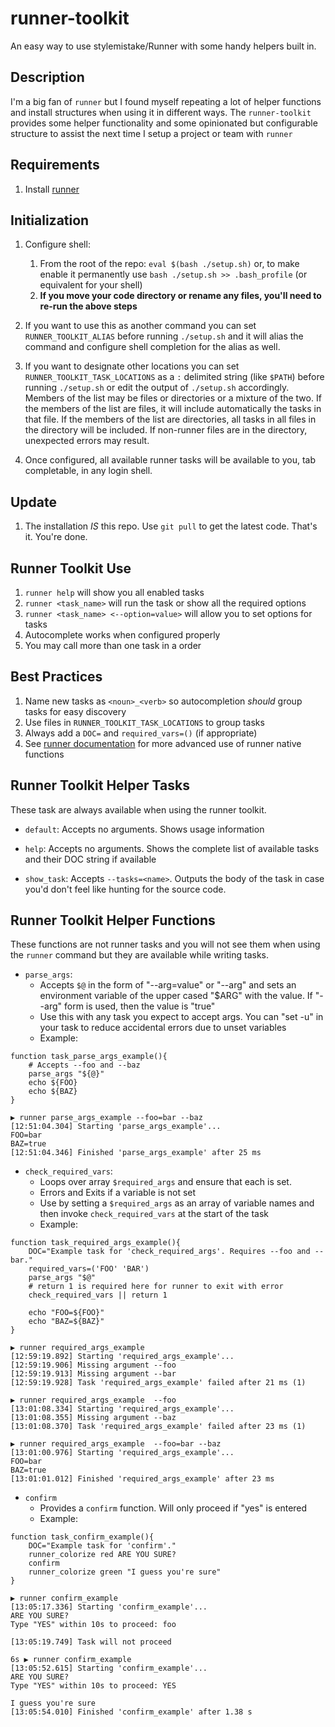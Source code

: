# runner-toolkit
An easy way to use stylemistake/Runner with some handy helpers built in.

## Description

I'm a big fan of `runner` but I found myself repeating a lot of helper functions and install structures when using it in different ways.  The `runner-toolkit` provides some helper functionality and some opinionated but configurable structure to assist the next time I setup a project or team with `runner`

## Requirements

1. Install [runner](https://github.com/stylemistake/runner)

## Initialization

1. Configure shell:
    1. From the root of the repo: `eval $(bash ./setup.sh)` or, to make enable it permanently use `bash ./setup.sh >> .bash_profile` (or equivalent for your shell)
    1. **If you move your code directory or rename any files, you'll need to re-run the above steps**

1. If you want to use this as another command you can set `RUNNER_TOOLKIT_ALIAS` before running `./setup.sh` and it will alias the command and configure shell completion for the alias as well.

1. If you want to designate other locations you can set `RUNNER_TOOLKIT_TASK_LOCATIONS` as a `:` delimited string (like `$PATH`)  before running `./setup.sh` or edit the output of `./setup.sh` accordingly. Members of the list may be files or directories or a mixture of the two. If the members of the list are files, it will include automatically the tasks in that file. If the members of the list are directories, all tasks in all files in the directory will be included. If non-runner files are in the directory, unexpected errors may result.

1. Once configured, all available runner tasks will be available to you, tab completable, in any login shell.

## Update

1. The installation _IS_ this repo. Use `git pull` to get the latest code. That's it. You're done.

## Runner Toolkit Use

1. `runner help` will show you all enabled tasks
1. `runner <task_name>` will run the task or show all the required options
1. `runner <task_name> <--option=value>` will allow you to set options for tasks
1. Autocomplete works when configured properly
1. You may call more than one task in a order

## Best Practices

1. Name new tasks as `<noun>_<verb>` so autocompletion _should_ group tasks for easy discovery
1. Use files in `RUNNER_TOOLKIT_TASK_LOCATIONS` to group tasks
1. Always add a `DOC=` and `required_vars=()` (if appropriate)
1. See [runner documentation](https://github.com/stylemistake/runner#runnerfile) for more advanced use of runner native functions

## Runner Toolkit Helper Tasks
These task are always available when using the runner toolkit.

* `default`: Accepts no arguments. Shows usage information

* `help`: Accepts no arguments. Shows the complete list of available tasks and their DOC string if available

* `show_task`: Accepts `--tasks=<name>`. Outputs the body of the task in case you'd don't feel like hunting for the source code.

## Runner Toolkit Helper Functions
These functions are not runner tasks and you will not see them when using the `runner` command but they are available while writing tasks.

* `parse_args`:
    * Accepts `$@` in the form of "--arg=value" or "--arg" and sets an environment variable of the upper cased "$ARG" with the value. If "--arg" form is used, then the value is "true"
    * Use this with any task you expect to accept args. You can "set -u" in your task to reduce accidental errors due to unset variables
    * Example:
```
function task_parse_args_example(){
    # Accepts --foo and --baz
    parse_args "${@}"
    echo ${FOO}
    echo ${BAZ}
}
```
```
▶ runner parse_args_example --foo=bar --baz
[12:51:04.304] Starting 'parse_args_example'...
FOO=bar
BAZ=true
[12:51:04.346] Finished 'parse_args_example' after 25 ms
```

* `check_required_vars`:
   * Loops over array `$required_args` and ensure that each is set.
   * Errors and Exits if a variable is not set
   * Use by setting a `$required_args` as an array of variable names and then invoke `check_required_vars` at the start of the task
   * Example:
```
function task_required_args_example(){
    DOC="Example task for 'check_required_args'. Requires --foo and --bar."
    required_vars=('FOO' 'BAR')
    parse_args "$@"
    # return 1 is required here for runner to exit with error
    check_required_vars || return 1

    echo "FOO=${FOO}"
    echo "BAZ=${BAZ}"
}
```
```
▶ runner required_args_example
[12:59:19.892] Starting 'required_args_example'...
[12:59:19.906] Missing argument --foo
[12:59:19.913] Missing argument --bar
[12:59:19.928] Task 'required_args_example' failed after 21 ms (1)
```
```
▶ runner required_args_example  --foo
[13:01:08.334] Starting 'required_args_example'...
[13:01:08.355] Missing argument --baz
[13:01:08.370] Task 'required_args_example' failed after 23 ms (1)
```
```
▶ runner required_args_example  --foo=bar --baz
[13:01:00.976] Starting 'required_args_example'...
FOO=bar
BAZ=true
[13:01:01.012] Finished 'required_args_example' after 23 ms
```

* `confirm`
    * Provides a `confirm` function. Will only proceed if "yes" is entered
    * Example:
```
function task_confirm_example(){
    DOC="Example task for 'confirm'."
    runner_colorize red ARE YOU SURE?
    confirm
    runner_colorize green "I guess you're sure"
}
```
```
▶ runner confirm_example
[13:05:17.336] Starting 'confirm_example'...
ARE YOU SURE?
Type "YES" within 10s to proceed: foo

[13:05:19.749] Task will not proceed
```
```
6s ▶ runner confirm_example
[13:05:52.615] Starting 'confirm_example'...
ARE YOU SURE?
Type "YES" within 10s to proceed: YES

I guess you're sure
[13:05:54.010] Finished 'confirm_example' after 1.38 s
```
